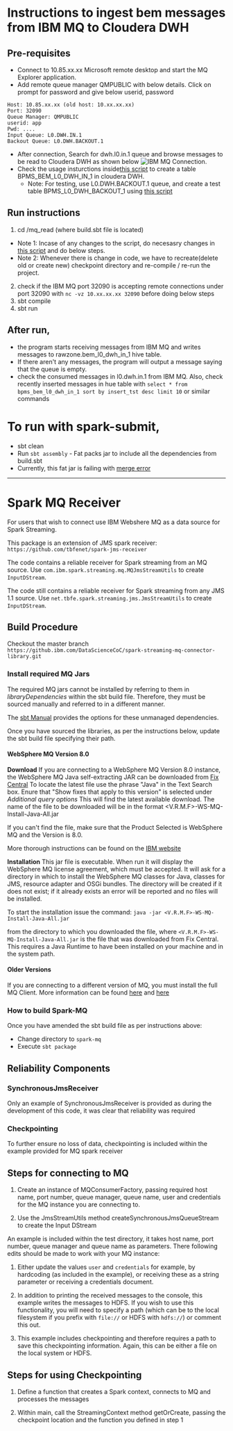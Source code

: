 # Instructions to ingest bem messages from IBM MQ to Cloudera DWH 

## Pre-requisites
- Connect to 10.85.xx.xx Microsoft remote desktop and start the MQ Explorer application. 
- Add remote queue manager QMPUBLIC with below details. Click on prompt for password and give below userid, password
```
Host: 10.85.xx.xx (old host: 10.xx.xx.xx)
Port: 32090
Queue Manager: QMPUBLIC
userid: app
Pwd: ....
Input Queue: L0.DWH.IN.1
Backout Queue: L0.DWH.BACKOUT.1
```
- After connection, Search for dwh.l0.in.1 queue and browse messages to be read to Cloudera DWH as shown below ![IBM MQ Connection](/IBM_MQ.png). 
- Check the usage insturctions inside[this script](/create_bpms_table_compressed.hql) to create a table BPMS_BEM_L0_DWH_IN_1 in cloudera DWH.
  - Note: For testing, use L0.DWH.BACKOUT.1 queue, and create a test table BPMS_L0_DWH_BACKOUT_1 using [this script](/create_bpms_table_compressed.hql)

## Run instructions

1. cd /mq_read (where build.sbt file is located)
  - Note 1: Incase of any changes to the script, do necesasry changes in [this script]( /src/main/scala/com/ibm/spark/streaming/mq/MQReceiverExample.scala) and do below steps.
  - Note 2: Whenever there is change in code, we have to recreate(delete old or create new) checkpoint directory and re-compile / re-run the project.  
2. check if the IBM MQ port 32090 is accepting remote connections under port 32090 with ```nc -vz 10.xx.xx.xx 32090``` before doing below steps
3. sbt compile  
4. sbt run

## After run, 

- the program starts receiving messages from IBM MQ and writes messages to rawzone.bem_l0_dwh_in_1 hive table. 
- If there aren't any messages, the program will output a message saying that the queue is empty. 
- check the consumed messages in l0.dwh.in.1 from IBM MQ. Also, check recently inserted messages in hue table with ```select * from bpms_bem_l0_dwh_in_1 sort by insert_tst desc limit 10``` or similar commands

# To run with spark-submit, 
- sbt clean 
- Run ```sbt assembly``` - Fat packs jar to include all the dependencies from build.sbt
- Currently, this fat jar is failing with [merge error](/log.txt#L12)

------------------------------------------------
# Spark MQ Receiver

For users that wish to connect use IBM Webshere MQ as a data source for Spark Streaming.

This package is an extension of JMS spark receiver: `https://github.com/tbfenet/spark-jms-receiver`

The code contains a reliable receiver for Spark streaming from an MQ source. Use `com.ibm.spark.streaming.mq.MQJmsStreamUtils` to create `InputDStream`.

The code still contains a reliable receiver for Spark streaming from any JMS 1.1 source. Use `net.tbfe.spark.streaming.jms.JmsStreamUtils` to create `InputDStream`.

## Build Procedure

Checkout the master branch `https://github.ibm.com/DataScienceCoC/spark-streaming-mq-connector-library.git`

### Install required MQ Jars

The required MQ jars cannot be installed by referring to them in *libraryDependencies* within the sbt build file. Therefore, they must be sourced manually and referred to in a different manner.

The [sbt Manual](http://www.scala-sbt.org/release/docs/Library-Dependencies.html) provides the options for these unmanaged dependencies.

Once you have sourced the libraries, as per the instructions below, update the sbt build file specifying their path.

#### WebSphere MQ Version 8.0 
**Download**
If you are connecting to a WebSphere MQ Version 8.0 instance, the WebSphere MQ Java self-extracting JAR can be downloaded from [Fix Central](https://www-945.ibm.com/support/fixcentral) To locate the latest file use the phrase "Java" in the Text Search box. Enure that "Show fixes that apply to this version" is selected under *Additional query options* This will find the latest available download. The name of the file to be downloaded will be in the format <V.R.M.F>-WS-MQ-Install-Java-All.jar

If you can't find the file, make sure that the Product Selected is WebSphere MQ and the Version is 8.0.

More thorough instructions can be found on the [IBM website](https://www-01.ibm.com/support/docview.wss?uid=swg21683398)

**Installation**
This jar file is executable. When run it will display the WebSphere MQ license agreement, which must be accepted. It will ask for a directory in which to install the WebSphere MQ classes for Java, classes for JMS, resource adapter and OSGi bundles. The directory will be created if it does not exist; if it already exists an error will be reported and no files will be installed.

To start the installation issue the command:
`java -jar <V.R.M.F>-WS-MQ-Install-Java-All.jar`

from the directory to which you downloaded the file, where `<V.R.M.F>-WS-MQ-Install-Java-All.jar` is the file that was downloaded from Fix Central. This requires a Java Runtime to have been installed on your machine and in the system path.

#### Older Versions
If you are connecting to a different version of MQ, you must install the full MQ Client. More information can be found [here](http://www-01.ibm.com/software/integration/wmq/clients/) and [here](http://www-01.ibm.com/support/docview.wss?uid=swg21376217)

### How to build Spark-MQ

Once you have amended the sbt build file as per instructions above:
- Change directory to `spark-mq`
- Execute `sbt package`

## Reliability Components

### SynchronousJmsReceiver
Only an example of SynchronousJmsReceiver is provided as during the development of this code, it was clear that reliability was required

### Checkpointing
To further ensure no loss of data, checkpointing is included within the example provided for MQ spark receiver

## Steps for connecting to MQ

1. Create an instance of MQConsumerFactory, passing required host name, port number, queue manager, queue name, user and credentials for the MQ instance you are connecting to.

2. Use the JmsStreamUtils method createSynchronousJmsQueueStream to create the Input DStream

An example is included within the test directory, it takes host name, port number, queue manager and queue name as parameters. There following edits should be made to work with your MQ instance:

1. Either update the values `user` and `credentials` for example, by hardcoding (as included in the example), or receiving these as a string parameter or receiving a credentials document.

2. In addition to printing the received messages to the console, this example writes the messages to HDFS. If you wish to use this functionality, you will need to specify a path (which can be to the local filesystem if you prefix with `file://` or HDFS with `hdfs://`) or comment this out.

3. This example includes checkpointing and therefore requires a path to save this checkpointing information. Again, this can be either a file on the local system or HDFS.

## Steps for using Checkpointing

1. Define a function that creates a Spark context, connects to MQ and processes the messages

2. Within main, call the StreamingContext method getOrCreate, passing the checkpoint location and the function you defined in step 1

